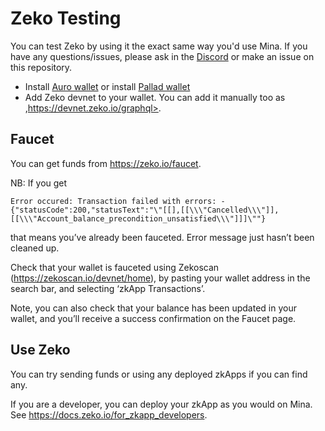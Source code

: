 # Zeko Testing

You can test Zeko by using it the exact same way you'd use Mina.
If you have any questions/issues, please ask in the [Discord]() or make an issue on this repository.

- Install [Auro wallet](https://www.aurowallet.com/) or install [Pallad wallet](https://pallad.co)
- Add Zeko devnet to your wallet. You can add it manually too as ,https://devnet.zeko.io/graphql>.

## Faucet

You can get funds from <https://zeko.io/faucet>.

NB: If you get
```
Error occured: Transaction failed with errors: - {"statusCode":200,"statusText":"\"[[],[[\\\"Cancelled\\\"]],[[\\\"Account_balance_precondition_unsatisfied\\\"]]]\""}
```
that means you’ve already been fauceted.
Error message just hasn’t been cleaned up.

Check that your wallet is fauceted using Zekoscan (https://zekoscan.io/devnet/home), by pasting your wallet address in the search bar, and selecting ‘zkApp Transactions’.

Note, you can also check that your balance has been updated in your wallet, and you’ll receive a success confirmation on the Faucet page.

## Use Zeko

You can try sending funds or using any deployed zkApps if you can find any.

If you are a developer, you can deploy your zkApp as you would on Mina.
See <https://docs.zeko.io/for_zkapp_developers>.

